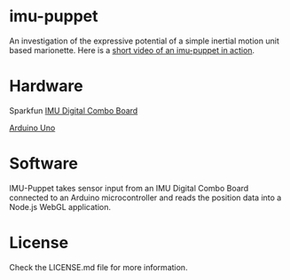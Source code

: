 imu-puppet
==========

An investigation of the expressive potential of a simple inertial motion unit
based marionette. Here is a [short video of an imu-puppet in action](https://vine.co/v/hzb1Pqjn9x5).

Hardware
========

Sparkfun [IMU Digital Combo Board](https://www.sparkfun.com/products/10121)

[Arduino Uno](https://www.sparkfun.com/products/11021)

Software
========

IMU-Puppet takes sensor input from an IMU Digital Combo Board connected to
an Arduino microcontroller and reads the position data into a Node.js 
WebGL application.

License
=======

Check the LICENSE.md file for more information.

